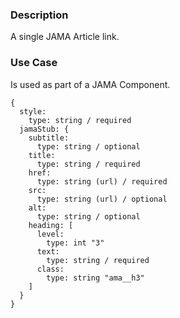 ### Description
A single JAMA Article link.

### Use Case
Is used as part of a JAMA Component.

~~~
{
  style:
    type: string / required
  jamaStub: {
    subtitle:
      type: string / optional
    title: 
      type: string / required
    href: 
      type: string (url) / required
    src:
      type: string (url) / optional
    alt:
      type: string / optional
    heading: [
      level: 
        type: int "3"
      text: 
        type: string / required       
      class:
        type: string "ama__h3"
    ]      
  }
}
~~~
